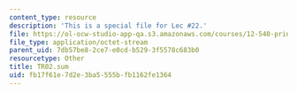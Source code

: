 ```yaml
---
content_type: resource
description: 'This is a special file for Lec #22.'
file: https://ol-ocw-studio-app-qa.s3.amazonaws.com/courses/12-540-principles-of-the-global-positioning-system-spring-2012/fb17f61e7d2e3ba5555bfb1162fe1364_TR02.sum
file_type: application/octet-stream
parent_uid: 7db57be8-2ce7-e0cd-b529-3f5578c683b0
resourcetype: Other
title: TR02.sum
uid: fb17f61e-7d2e-3ba5-555b-fb1162fe1364
---
```

